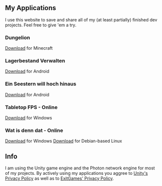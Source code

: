 ## My Applications

I use this website to save and share all of my (at least partially) finished dev projects.
Feel free to give 'em a try.

### Dungelion

[Download](https://github.com/Xenomojin/DevProjects/raw/master/Dungelion.zip) for Minecraft

### Lagerbestand Verwalten

[Download](https://github.com/Xenomojin/DevProjects/raw/master/Lagerbestand%20Verwalten.apk) for Android

### Ein Seestern will hoch hinaus

[Download](https://github.com/Xenomojin/DevProjects/raw/master/EinSeesternWillHochHinaus.apk) for Android

### Tabletop FPS - Online

[Download](https://github.com/Xenomojin/DevProjects/raw/master/Tabletop%20FPS%20Online.zip) for Windows

### Wat is denn dat - Online

[Download](https://github.com/Xenomojin/DevProjects/raw/master/Wat-is-denn-dat-Online_Windows.zip) for Windows
[Download](https://github.com/Xenomojin/DevProjects/raw/master/Wat-is-denn-dat-Online_Linux.zip) for Debian-based Linux

## Info

I am using the Unity game engine and the Photon network engine for most of my projects. By actively using my applications you aggree to [Unity's Privacy Policy](https://unity3d.com/de/legal/privacy-policy) as well as to [ExitGames' Privacy Policy](https://dashboard.photonengine.com/en-US/account/privacyandcookiepolicy).
